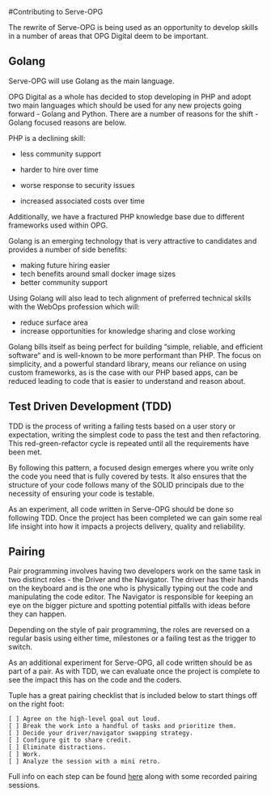 #Contributing to Serve-OPG

The rewrite of Serve-OPG is being used as an opportunity to develop skills in a number of areas that OPG Digital deem to be important.

## Golang

Serve-OPG will use Golang as the main language.

OPG Digital as a whole has decided to stop developing in PHP and adopt two main languages which should be used for any new projects going forward - Golang and Python. There are a number of reasons for the shift - Golang focused reasons are below.

PHP is a declining skill:

- less community support

- harder to hire over time

- worse response to security issues

- increased associated costs over time

Additionally, we have a fractured PHP knowledge base due to different frameworks used within OPG.

Golang is an emerging technology that is very attractive to candidates and provides a number of side benefits:

- making future hiring easier
- tech benefits around small docker image sizes
- better community support

Using Golang will also lead to tech alignment of preferred technical skills with the WebOps profession which will:

- reduce surface area
- increase opportunities for knowledge sharing and close working

Golang bills itself as being perfect for building “simple, reliable, and efficient software“ and is well-known to be more performant than PHP. The focus on simplicity, and a powerful standard library, means our reliance on using custom frameworks, as is the case with our PHP based apps, can be reduced leading to code that is easier to understand and reason about.

## Test Driven Development (TDD)

TDD is the process of writing a failing tests based on a user story or expectation, writing the simplest code to pass the test and then refactoring. This red-green-refactor cycle is repeated until all the requirements have been met.

By following this pattern, a focused design emerges where you write only the code you need that is fully covered by tests. It also ensures that the structure of your code follows many of the SOLID principals due to the necessity of ensuring your code is testable.

As an experiment, all code written in Serve-OPG should be done so following TDD. Once the project has been completed we can gain some real life insight into how it impacts a projects delivery, quality and reliability.

## Pairing

Pair programming involves having two developers work on the same task in two distinct roles - the Driver and the Navigator. The driver has their hands on the keyboard and is the one who is physically typing out the code and manipulating the code editor. The Navigator is responsible for keeping an eye on the bigger picture and spotting potential pitfalls with ideas before they can happen. 

Depending on the style of pair programming, the roles are reversed on a regular basis using either time, milestones or a failing test as the trigger to switch.

As an additional experiment for Serve-OPG, all code written should be as part of a pair. As with TDD, we can evaluate once the project is complete to see the impact this has on the code and the coders.

Tuple has a great pairing checklist that is included below to start things off on the right foot:

```text
[ ] Agree on the high-level goal out loud.
[ ] Break the work into a handful of tasks and prioritize them.
[ ] Decide your driver/navigator swapping strategy.
[ ] Configure git to share credit.
[ ] Eliminate distractions.
[ ] Work.
[ ] Analyze the session with a mini retro.
```

Full info on each step can be found [here](https://tuple.app/pair-programming-guide/template) along with some recorded pairing sessions.
